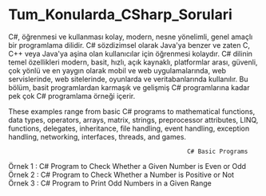 # Tum_Konularda_CSharp_Sorulari
C#, öğrenmesi ve kullanması kolay, modern, nesne yönelimli, genel amaçlı bir programlama dilidir. C# sözdizimsel olarak Java'ya benzer ve zaten C, C++ veya Java'ya aşina olan kullanıcılar için öğrenmesi kolaydır. C# dilinin temel özellikleri modern, basit, hızlı, açık kaynaklı, platformlar arası, güvenli, çok yönlü ve en yaygın olarak mobil ve web uygulamalarında, web servislerinde, web sitelerinde, oyunlarda ve veritabanlarında kullanılır. Bu bölüm, basit programlardan karmaşık ve gelişmiş C# programlarına kadar pek çok C# programlama örneği içerir.

 These examples range from basic C# programs to mathematical functions, data types, operators, arrays, matrix, strings, preprocessor attributes, LINQ, functions, delegates, inheritance, file handling, event handling, exception handling, networking, interfaces, threads, and games.
 
                                                      C# Basic Programs
                                                      
Örnek 1 : C# Program to Check Whether a Given Number is Even or Odd                                                   
Örnek 2 : C# Program to Check Whether a Number is Positive or Not   
Örnek 3 : C# Program to Print Odd Numbers in a Given Range
